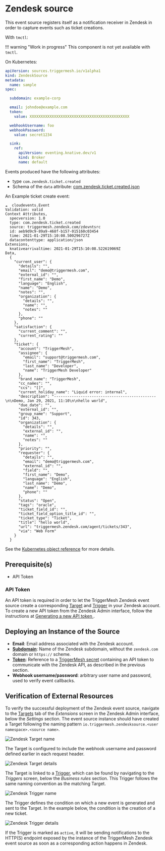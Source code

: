 # Zendesk source

This event source registers itself as a notification receiver in Zendesk in order to capture events such as ticket creations.

With `tmctl`:

!!! warning "Work in progress"
    This component is not yet available with `tmctl`.

On Kubernetes:

```yaml
apiVersion: sources.triggermesh.io/v1alpha1
kind: ZendeskSource
metadata:
  name: sample
spec:

  subdomain: example-corp

  email: johndoe@example.com
  token:
    value: XXXXXXXXXXXXXXXXXXXXXXXXXXXXXXXXXXXXXXXXXXXXX

  webhookUsername: foo
  webhookPassword:
    value: secret1234

  sink:
    ref:
      apiVersion: eventing.knative.dev/v1
      kind: Broker
      name: default
```

Events produced have the following attributes:

* type `com.zendesk.ticket.created`
* Schema of the `data` attribute: [com.zendesk.ticket.created.json](https://raw.githubusercontent.com/triggermesh/triggermesh/main/schemas/com.zendesk.ticket.created.json)

An Example ticket create event:

```
☁️  cloudevents.Event
Validation: valid
Context Attributes,
  specversion: 1.0
  type: com.zendesk.ticket.created
  source: triggermesh.zendesk.com/zdevntsrc
  id: aeb9d9c9-89a9-468f-b157-015160c03454
  time: 2021-01-29T15:10:08.500296727Z
  datacontenttype: application/json
Extensions,
  knativearrivaltime: 2021-01-29T15:10:08.522619069Z
Data,
  {
    "current_user": {
      "details": "",
      "email": "demo@triggermesh.com",
      "external_id": "",
      "first_name": "Demo",
      "language": "English",
      "name": "Demo",
      "notes": "",
      "organization": {
        "details": "",
        "name": "",
        "notes": ""
      },
      "phone": ""
    },
    "satisfaction": {
      "current_comment": "",
      "current_rating": ""
    },
    "ticket": {
      "account": "TriggerMesh",
      "assignee": {
        "email": "support@triggermesh.com",
        "first_name": "TriggerMesh",
        "last_name": "Developer",
        "name": "TriggerMesh Developer"
      },
      "brand_name": "TriggerMesh",
      "cc_names": "",
      "ccs": "[]",
      "current_holiday_name": "Liquid error: internal",
      "description": "----------------------------------------------\n\nDemo, Jan 29, 2021, 11:10\n\nhello world",
      "due_date": "",
      "external_id": "",
      "group_name": "Support",
      "id": 343,
      "organization": {
        "details": "",
        "external_id": "",
        "name": "",
        "notes": ""
      },
      "priority": "",
      "requester": {
        "details": "",
        "email": "demo@triggermesh.com",
        "external_id": "",
        "field": "",
        "first_name": "Demo",
        "language": "English",
        "last_name": "Demo",
        "name": "Demo",
        "phone": ""
      },
      "status": "Open",
      "tags": "oracle",
      "ticket_field_id": "",
      "ticket_field_option_title_id": "",
      "ticket_type": "Ticket",
      "title": "hello world",
      "url": "triggermesh.zendesk.com/agent/tickets/343",
      "via": "Web Form"
    }
  }
```


See the [Kubernetes object reference](../../reference/sources/#sources.triggermesh.io/v1alpha1.) for more details.

## Prerequisite(s)

- API Token

### API Token

An API token is required in order to let the TriggerMesh Zendesk event source create a corresponding [Target][zd-target]
and [Trigger][zd-trigger] in your Zendesk account. To create a new API token from the Zendesk Admin interface, follow
the instructions at [Generating a new API token ][zd-token].

## Deploying an Instance of the Source

- **Email**: Email address associated with the Zendesk account.
- [**Subdomain**][zd-subdom]: Name of the Zendesk subdomain, without the `zendesk.com` domain or `https://` scheme.
- [**Token**][zd-token]: Reference to a [TriggerMesh secret][tm-secret] containing an API token to communicate with the
  Zendesk API, as described in the previous section.
- **Webhook username/password**: arbitrary user name and password, used to verify event callbacks.

## Verification of External Resources

To verify the successful deployment of the Zendesk event source, navigate to the [Targets][zd-target] tab of the
_Extensions_ screen in the Zendesk Admin interface, below the _Settings_ section. The event source instance should have
created a Target following the naming pattern `io.triggermesh.zendesksource.<user namespace>.<source name>`.

![Zendesk Target name](../../assets/images/zendesk-source/targets-1.png)

The Target is configured to include the webhook username and password defined earlier in each request header.

![Zendesk Target details](../../assets/images/zendesk-source/targets-2.png)

The Target is linked to a [Trigger][zd-trigger], which can be found by navigating to the _Triggers_ screen, below the
_Business rules_ section. This Trigger follows the same naming convention as the matching Target.

![Zendesk Trigger name](../../assets/images/zendesk-source/triggers-1.png)

The Trigger defines the condition on which a new event is generated and sent to the Target. In the example below, the
condition is the creation of a new ticket.

![Zendesk Trigger details](../../assets/images/zendesk-source/triggers-2.png)

If the Trigger is marked as `active`, it will be sending notifications to the HTTP(S) endpoint exposed by the instance
of the TriggerMesh Zendesk event source as soon as a corresponding action happens in Zendesk.

[zd-token]: https://support.zendesk.com/hc/en-us/articles/226022787-Generating-a-new-API-token-
[zd-target]: https://support.zendesk.com/hc/en-us/articles/203662136-Notifying-external-targets
[zd-trigger]: https://support.zendesk.com/hc/en-us/articles/203662226-Triggers-resources
[zd-subdom]: https://support.zendesk.com/hc/en-us/articles/221682747-Where-can-I-find-my-Zendesk-subdomain-

[tm-secret]: ../guides/secrets.md
